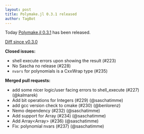 ```yaml
---
layout: post
title: Polymake.jl 0.3.1 released
author: TagBot
---
```


Today [Polymake.jl 0.3.1](https://github.com/oscar-system/Polymake.jl/releases/tag/v0.3.1) has
been released.

[Diff since v0.3.0](https://github.com/oscar-system/Polymake.jl/compare/v0.3.0...v0.3.1)


**Closed issues:**
- shell execute errors upon showing the result (#223)
- No Sascha no release (#228)
- `nvars` for polynomials is a CxxWrap type (#235)

**Merged pull requests:**
- add some nicer logic/user facing errors to shell_execute (#227) (@kalmarek)
- Add bit operations for Integers (#229) (@saschatimme)
- add gcc version check to cmake (#230) (@benlorenz)
- Nemo dependency (#232) (@saschatimme)
- Add support for Array<Polynomial> (#234) (@saschatimme)
- Add Array<Array<Rational>> (#236) (@saschatimme)
- Fix: polynomial nvars (#237) (@saschatimme)
